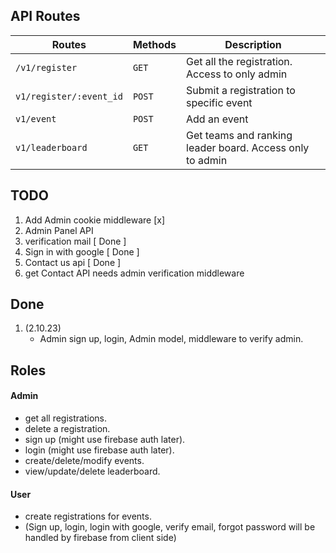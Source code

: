 ## API Routes
| Routes | Methods | Description |
| ------ | ------- | ----------- |
| `/v1/register` | `GET` | Get all the registration. Access to only admin |
| `v1/register/:event_id` | `POST` | Submit a registration to specific event |
| `v1/event` | `POST` | Add an event |
| `v1/leaderboard` | `GET` | Get teams and ranking leader board. Access only to admin |


## TODO
1. Add Admin cookie middleware [x]
2. Admin Panel API
3. verification mail [ Done ]
4. Sign in with google [ Done ]
5. Contact us api [ Done ]
6. get Contact API needs admin verification middleware

## Done
1. (2.10.23)
    - Admin sign up, login, Admin model, middleware to verify admin.

## Roles
#### Admin
- get all registrations.
- delete a registration.
- sign up (might use firebase auth later).
- login (might use firebase auth later).
- create/delete/modify events.
- view/update/delete leaderboard.

#### User
- create registrations for events.
- (Sign up, login, login with google, verify email, forgot password will be handled by firebase from client side)